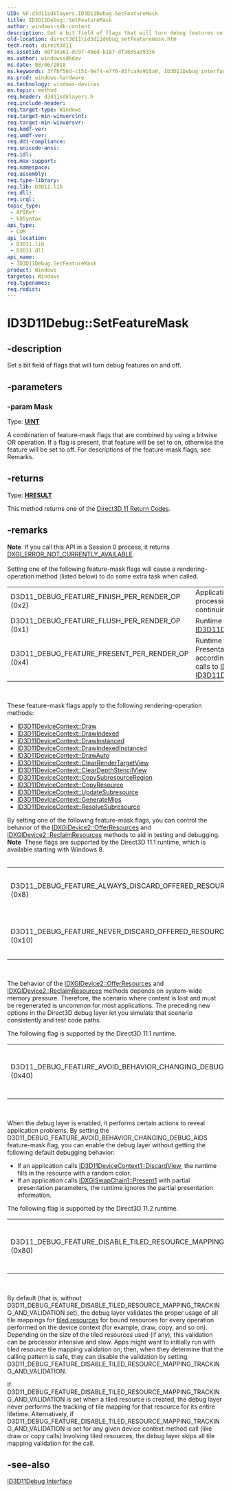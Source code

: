 ```yaml
---
UID: NF:d3d11sdklayers.ID3D11Debug.SetFeatureMask
title: ID3D11Debug::SetFeatureMask
author: windows-sdk-content
description: Set a bit field of flags that will turn debug features on and off.
old-location: direct3d11\id3d11debug_setfeaturemask.htm
tech.root: direct3d11
ms.assetid: 60f9da61-dc97-4b6d-b187-df3605ad9336
ms.author: windowssdkdev
ms.date: 08/06/2018
ms.keywords: 3ffbf56d-c151-9ef4-e7f6-03fca9a9b5a0, ID3D11Debug interface [Direct3D 11],SetFeatureMask method, ID3D11Debug.SetFeatureMask, ID3D11Debug::SetFeatureMask, SetFeatureMask, SetFeatureMask method [Direct3D 11], SetFeatureMask method [Direct3D 11],ID3D11Debug interface, d3d11sdklayers/ID3D11Debug::SetFeatureMask, direct3d11.id3d11debug_setfeaturemask
ms.prod: windows-hardware
ms.technology: windows-devices
ms.topic: method
req.header: d3d11sdklayers.h
req.include-header: 
req.target-type: Windows
req.target-min-winverclnt: 
req.target-min-winversvr: 
req.kmdf-ver: 
req.umdf-ver: 
req.ddi-compliance: 
req.unicode-ansi: 
req.idl: 
req.max-support: 
req.namespace: 
req.assembly: 
req.type-library: 
req.lib: D3D11.lib
req.dll: 
req.irql: 
topic_type:
 - APIRef
 - kbSyntax
api_type:
 - COM
api_location:
 - D3D11.lib
 - D3D11.dll
api_name:
 - ID3D11Debug.SetFeatureMask
product: Windows
targetos: Windows
req.typenames: 
req.redist: 
---
```


# ID3D11Debug::SetFeatureMask


## -description


Set a bit field of flags that will turn debug features on and off.


## -parameters




### -param Mask

Type: <b><a href="https://msdn.microsoft.com/en-us/library/Aa383751(v=VS.85).aspx">UINT</a></b>

A combination of feature-mask flags that are combined by using a bitwise OR operation. If a flag is present, that feature will be set to on, otherwise the feature will be set to off. For descriptions of the feature-mask flags, see Remarks.


## -returns



Type: <b><a href="https://msdn.microsoft.com/en-us/library/Hh437604(v=VS.85).aspx">HRESULT</a></b>

This method returns one of the <a href="https://msdn.microsoft.com/en-us/library/Ff476174(v=VS.85).aspx">Direct3D 11 Return Codes</a>.




## -remarks



<div class="alert"><b>Note</b>  If you call this API in a Session 0 process, it returns <a href="https://msdn.microsoft.com/en-us/library/Bb509553(v=VS.85).aspx">DXGI_ERROR_NOT_CURRENTLY_AVAILABLE</a>.</div>
<div> </div>
Setting one of the following feature-mask flags will cause a rendering-operation method (listed below) to do some extra task when called. 

<table>
<tr>
<td>D3D11_DEBUG_FEATURE_FINISH_PER_RENDER_OP (0x2)</td>
<td>Application will wait for the GPU to finish processing the rendering operation before continuing.</td>
</tr>
<tr>
<td>D3D11_DEBUG_FEATURE_FLUSH_PER_RENDER_OP (0x1)</td>
<td>Runtime will additionally call <a href="https://msdn.microsoft.com/en-us/library/Ff476425(v=VS.85).aspx">ID3D11DeviceContext::Flush</a>.</td>
</tr>
<tr>
<td>D3D11_DEBUG_FEATURE_PRESENT_PER_RENDER_OP (0x4)</td>
<td>Runtime will call <a href="https://msdn.microsoft.com/en-us/library/Bb174576(v=VS.85).aspx">IDXGISwapChain::Present</a>. Presentation of render buffers will occur according to the settings established by prior calls to <a href="https://msdn.microsoft.com/en-us/library/Ff476373(v=VS.85).aspx">ID3D11Debug::SetSwapChain</a> and <a href="https://msdn.microsoft.com/en-us/library/Ff476372(v=VS.85).aspx">ID3D11Debug::SetPresentPerRenderOpDelay</a>.</td>
</tr>
</table>
 

These feature-mask flags apply to the following rendering-operation methods:

<ul>
<li>
<a href="https://msdn.microsoft.com/en-us/library/Ff476407(v=VS.85).aspx">ID3D11DeviceContext::Draw</a>
</li>
<li>
<a href="https://msdn.microsoft.com/en-us/library/Ff476409(v=VS.85).aspx">ID3D11DeviceContext::DrawIndexed</a>
</li>
<li>
<a href="https://msdn.microsoft.com/en-us/library/Ff476412(v=VS.85).aspx">ID3D11DeviceContext::DrawInstanced</a>
</li>
<li>
<a href="https://msdn.microsoft.com/en-us/library/Ff476410(v=VS.85).aspx">ID3D11DeviceContext::DrawIndexedInstanced</a>
</li>
<li>
<a href="https://msdn.microsoft.com/en-us/library/Ff476408(v=VS.85).aspx">ID3D11DeviceContext::DrawAuto</a>
</li>
<li>
<a href="https://msdn.microsoft.com/en-us/library/Ff476388(v=VS.85).aspx">ID3D11DeviceContext::ClearRenderTargetView</a>
</li>
<li>
<a href="https://msdn.microsoft.com/en-us/library/Ff476387(v=VS.85).aspx">ID3D11DeviceContext::ClearDepthStencilView</a>
</li>
<li>
<a href="https://msdn.microsoft.com/en-us/library/Ff476394(v=VS.85).aspx">ID3D11DeviceContext::CopySubresourceRegion</a>
</li>
<li>
<a href="https://msdn.microsoft.com/en-us/library/Ff476392(v=VS.85).aspx">ID3D11DeviceContext::CopyResource</a>
</li>
<li>
<a href="https://msdn.microsoft.com/en-us/library/Ff476486(v=VS.85).aspx">ID3D11DeviceContext::UpdateSubresource</a>
</li>
<li>
<a href="https://msdn.microsoft.com/en-us/library/Ff476426(v=VS.85).aspx">ID3D11DeviceContext::GenerateMips</a>
</li>
<li>
<a href="https://msdn.microsoft.com/en-us/library/Ff476474(v=VS.85).aspx">ID3D11DeviceContext::ResolveSubresource</a>
</li>
</ul>
By setting one of the following feature-mask flags, you can control the behavior of the <a href="https://msdn.microsoft.com/en-us/library/Hh404549(v=VS.85).aspx">IDXGIDevice2::OfferResources</a> and <a href="https://msdn.microsoft.com/en-us/library/Hh404551(v=VS.85).aspx">IDXGIDevice2::ReclaimResources</a> methods to aid in testing and debugging. 

<div class="alert"><b>Note</b>  These flags are supported by the Direct3D 11.1 runtime, which is available starting with Windows 8.</div>
<div> </div>
<table>
<tr>
<td>D3D11_DEBUG_FEATURE_ALWAYS_DISCARD_OFFERED_RESOURCE (0x8)</td>
<td>When you call <a href="https://msdn.microsoft.com/en-us/library/Hh404549(v=VS.85).aspx">IDXGIDevice2::OfferResources</a> to offer resources while this flag is enabled, their content is always discarded.  Use this flag to test code paths that regenerate resource content on reclaim.  You cannot use this flag in combination with D3D11_DEBUG_FEATURE_NEVER_DISCARD_OFFERED_RESOURCE.</td>
</tr>
<tr>
<td>D3D11_DEBUG_FEATURE_NEVER_DISCARD_OFFERED_RESOURCE (0x10)</td>
<td>When you call <a href="https://msdn.microsoft.com/en-us/library/Hh404549(v=VS.85).aspx">IDXGIDevice2::OfferResources</a> to offer resources while this flag is enabled, their content is never discarded.  Use this flag to test code paths that do not need to regenerate resource content on reclaim.  You cannot use this flag in combination with D3D11_DEBUG_FEATURE_ALWAYS_DISCARD_OFFERED_RESOURCE.</td>
</tr>
</table>
 

The behavior of the <a href="https://msdn.microsoft.com/en-us/library/Hh404549(v=VS.85).aspx">IDXGIDevice2::OfferResources</a> and <a href="https://msdn.microsoft.com/en-us/library/Hh404551(v=VS.85).aspx">IDXGIDevice2::ReclaimResources</a> methods depends on system-wide memory pressure. Therefore, the scenario where content is lost and must be regenerated is uncommon for most applications.  The preceding new options in the Direct3D debug layer let you simulate that scenario consistently and test code paths.

The following flag is supported by the Direct3D 11.1 runtime.

<table>
<tr>
<td>D3D11_DEBUG_FEATURE_AVOID_BEHAVIOR_CHANGING_DEBUG_AIDS (0x40)</td>
<td>Disables the following default debugging behavior.</td>
</tr>
</table>
 

When the debug layer is enabled, it performs certain actions to reveal application problems.  By setting the D3D11_DEBUG_FEATURE_AVOID_BEHAVIOR_CHANGING_DEBUG_AIDS feature-mask flag, you can enable the debug layer without getting the following default debugging behavior:

<ul>
<li>If an application calls <a href="https://msdn.microsoft.com/en-us/library/Hh404616(v=VS.85).aspx">ID3D11DeviceContext1::DiscardView</a>, the runtime fills in the resource with a random color.</li>
<li>If an application calls <a href="https://msdn.microsoft.com/en-us/library/Hh446797(v=VS.85).aspx">IDXGISwapChain1::Present1</a> with partial presentation parameters, the runtime ignores the partial presentation information.</li>
</ul>
The following flag is supported by the Direct3D 11.2 runtime.

<table>
<tr>
<td>D3D11_DEBUG_FEATURE_DISABLE_TILED_RESOURCE_MAPPING_TRACKING_AND_VALIDATION (0x80)</td>
<td>Disables the following default debugging behavior.</td>
</tr>
</table>
 

By default (that is, without D3D11_DEBUG_FEATURE_DISABLE_TILED_RESOURCE_MAPPING_TRACKING_AND_VALIDATION set), the debug layer validates the proper usage of all tile mappings for <a href="https://msdn.microsoft.com/en-us/library/Dn312084(v=VS.85).aspx">tiled resources</a> for bound resources for every operation performed on the device context (for example, draw, copy, and so on).  Depending on the size of the tiled resources used (if any), this validation can be processor intensive and slow.  Apps might want to initially run with tiled resource tile mapping validation on; then, when they determine that the calling pattern is safe, they can disable the validation by setting D3D11_DEBUG_FEATURE_DISABLE_TILED_RESOURCE_MAPPING_TRACKING_AND_VALIDATION.

If D3D11_DEBUG_FEATURE_DISABLE_TILED_RESOURCE_MAPPING_TRACKING_AND_VALIDATION is set when a tiled resource is created, the debug layer never performs the tracking of tile mapping for that resource for its entire lifetime.  Alternatively, if D3D11_DEBUG_FEATURE_DISABLE_TILED_RESOURCE_MAPPING_TRACKING_AND_VALIDATION is set for any given device context method call (like draw or copy calls) involving tiled resources, the debug layer skips all tile mapping validation for the call.




## -see-also




<a href="https://msdn.microsoft.com/en-us/library/Ff476366(v=VS.85).aspx">ID3D11Debug Interface</a>
 

 


